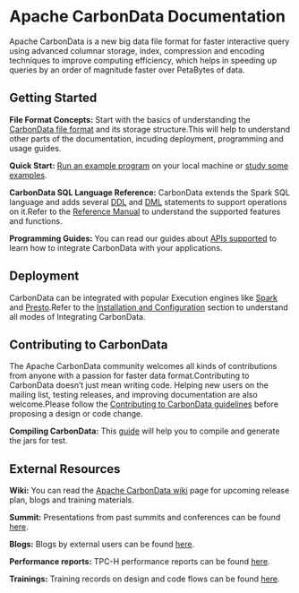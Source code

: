 <!--
    Licensed to the Apache Software Foundation (ASF) under one or more 
    contributor license agreements.  See the NOTICE file distributed with
    this work for additional information regarding copyright ownership. 
    The ASF licenses this file to you under the Apache License, Version 2.0
    (the "License"); you may not use this file except in compliance with 
    the License.  You may obtain a copy of the License at

      http://www.apache.org/licenses/LICENSE-2.0
    
    Unless required by applicable law or agreed to in writing, software 
    distributed under the License is distributed on an "AS IS" BASIS, 
    WITHOUT WARRANTIES OR CONDITIONS OF ANY KIND, either express or implied.
    See the License for the specific language governing permissions and 
    limitations under the License.
-->

# Apache CarbonData Documentation



Apache CarbonData is a new big data file format for faster interactive query using advanced columnar storage, index, compression and encoding techniques to improve computing efficiency, which helps in speeding up queries by an order of magnitude faster over PetaBytes of data.



## Getting Started

**File Format Concepts:** Start with the basics of understanding the [CarbonData file format](./file-structure-of-carbondata.md#carbondata-file-structure) and its storage structure.This will help to understand other parts of the documentation, incuding deployment, programming and usage guides. 

**Quick Start:** [Run an example program](./quick-start-guide.md#installing-and-configuring-carbondata-to-run-locally-with-spark-shell) on your local machine or [study some examples](https://github.com/apache/carbondata/tree/master/examples/spark2/src/main/scala/org/apache/carbondata/examples).

**CarbonData SQL Language Reference:** CarbonData extends the Spark SQL language and adds several [DDL](./ddl-of-carbondata.md) and [DML](./dml-of-carbondata.md) statements to support operations on it.Refer to the [Reference Manual](./language-manual.md) to understand the supported features and functions.

**Programming Guides:** You can read our guides about [APIs supported](./sdk-guide.md) to learn how to integrate CarbonData with your applications.



## Deployment

CarbonData can be integrated with popular Execution engines like [Spark](./quick-start-guide.md#spark) and [Presto](./quick-start-guide.md#presto).Refer to the [Installation and Configuration](./quick-start-guide.md##deployment-modes) section to understand all modes of Integrating CarbonData.



## Contributing to CarbonData

The Apache CarbonData community welcomes all kinds of contributions from anyone with a passion for
faster data format.Contributing to CarbonData doesn’t just mean writing code. Helping new users on the mailing list, testing releases, and improving documentation are also welcome.Please follow the [Contributing to CarbonData guidelines](./how-to-contribute-to-apache-carbondata.md) before proposing a design or code change.



**Compiling CarbonData:** This [guide](https://github.com/apache/carbondata/tree/master/build) will help you to compile and generate the jars for test.



## External Resources

**Wiki:** You can read the [Apache CarbonData wiki](https://cwiki.apache.org/confluence/display/CARBONDATA/CarbonData+Home) page for upcoming release plan, blogs and training materials.

**Summit:** Presentations from past summits and conferences can be found [here](https://cwiki.apache.org/confluence/pages/viewpage.action?pageId=66850609).

**Blogs:** Blogs by external users can be found [here](https://cwiki.apache.org/confluence/pages/viewpage.action?pageId=67635497).

**Performance reports:** TPC-H performance reports can be found [here](https://cwiki.apache.org/confluence/display/CARBONDATA/Performance+-+TPCH+Report+of+CarbonData+%281.2+version%29+and+Parquet+on+Spark+Execution+Engine).

**Trainings:** Training records on design and code flows can be found [here](https://cwiki.apache.org/confluence/display/CARBONDATA/CarbonData+Training+Materials).

<script>
// Show selected style on nav item
$(function() { $('.b-nav__intro').addClass('selected'); });
</script>
